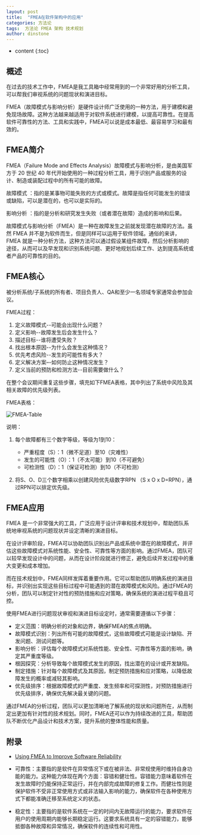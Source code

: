 ```yaml
---
layout: post
title:  "FMEA在软件架构中的应用"
categories: 方法论
tags:  方法论 FMEA 架构 技术规划
author: dinstone
---
```


* content
{:toc}

## 概述

在过去的技术工作中，FMEA是我工具箱中经常用到的一个非常好用的分析工具，可以帮我们审视系统的问题现状和演进目标。

FMEA（故障模式与影响分析）是硬件设计师广泛使用的一种方法，用于建模和避免现场故障。这种方法越来越适用于对软件系统进行建模，以提高可靠性。在提高软件可靠性的方法、工具和实践中，FMEA可以说是成本最低、最容易学习和最有效的。

## FMEA简介

FMEA（Failure Mode and Effects Analysis）故障模式与影响分析，是由美国军方于 20 世纪 40 年代开始使用的一种过程分析工具，用于识别产品或服务的设计、制造或装配过程中的所有可能的故障。

故障模式 ：指的是某事物可能失败的方式或模式。故障是指任何可能发生的错误或缺陷，可以是潜在的，也可以是实际的。

影响分析 ：指的是分析和研究发生失败（或者潜在故障）造成的影响和后果。

故障模式与影响分析（FMEA）是一种在故障发生之前就发现潜在故障的方法。虽然 FMEA 并不是为软件而生，但是同样可以运用于软件领域。通俗的来讲，FMEA 就是一种分析方法，这种方法可以通过假设某组件故障，然后分析影响的途径，从而可以及早发现和识别系统问题、更好地规划后续工作、达到提高系统或者产品的可靠性的目的。

## FMEA核心

被分析系统/子系统的所有者、项目负责人、QA和至少一名领域专家通常会参加会议。

FMEA过程：

1. 定义故障模式--可能会出现什么问题？
2. 定义影响--故障发生后会发生什么？
3. 描述目标--谁将遭受失败？
4. 找出根本原因--为什么会发生这种情况？
5. 优先考虑风险--发生的可能性有多大？
6. 定义解决方案–-如何防止这种情况发生？
7. 定义当前的预防和检测方法--目前需要做什么？

在整个会议期间重复这些步骤，填充如下FMEA表格，其中列出了系统中风险及其相关故障的优先级列表。

FMEA表格：

![FMEA-Table]({{site.url}}/img/arch/fmea-table.jpg)

说明：

1. 每个故障都有三个数字等级，等级为1到10：

    * 严重程度（S）：1（微不足道）至10（灾难性）
    * 发生的可能性（O）：1（不太可能）到10（不可避免）
    * 可检测性（D）：1（保证可检测）到10（不可检测）

2. 将S、O、D三个数字相乘以创建风险优先级数字RPN （S x O x D=RPN），通过RPN可以排定优先级。

## FMEA应用

FMEA 是一个非常强大的工具，广泛应用于设计评审和技术规划中，帮助团队系统地审视系统的问题现状并设定清晰的演进目标。

在设计评审阶段，FMEA可以协助团队识别出产品或系统中潜在的故障模式，并评估这些故障模式对系统性能、安全性、可靠性等方面的影响。通过FMEA，团队可以较早发现设计中的问题，从而在设计阶段就进行修正，避免后续开发过程中的重大变更和成本增加。

而在技术规划中，FMEA同样发挥着重要作用。它可以帮助团队明确系统的演进目标，并识别出实现这些目标过程中可能遇到的潜在故障模式和风险。通过FMEA的分析，团队可以制定针对性的预防措施和应对策略，确保系统的演进过程平稳且可控。

使用FMEA进行问题现状审视和演进目标设定时，通常需要遵循以下步骤：

- 定义范围：明确分析的对象和边界，确保FMEA的焦点明确。
- 故障模式识别：列出所有可能的故障模式，这些故障模式可能是设计缺陷、开发问题、测试问题等。
- 影响分析：评估每个故障模式对系统性能、安全性、可靠性等方面的影响，确定其严重度等级。
- 根因探究：分析导致每个故障模式发生的原因，找出潜在的设计或开发缺陷。
- 制定措施：针对每个故障模式及其原因，制定预防措施和应对策略，以降低故障发生的概率或减轻其影响。
- 优先级排序：根据故障模式的严重度、发生频率和可探测性，对预防措施进行优先级排序，确保优先解决最关键的问题。

通过FMEA的分析过程，团队可以更加清晰地了解系统的现状和问题所在，从而制定出更加有针对性的技术规划。同时，FMEA还可以作为持续改进的工具，帮助团队不断优化产品设计和技术方案，提升系统的整体性能和质量。


## 附录

- [Using FMEA to Improve Software Reliability](http://uploads.pnsqc.org/2013/papers/t-026_Strong_paper.pdf)

- 可靠性：主要指的是软件在异常情况下或在被非法、非常规使用时维持自身功能的能力。这种能力体现在两个方面：容错和健壮性。容错能力意味着软件在发生故障时仍能保持正常运行，并在内部完成故障的修复工作。而健壮性则是保护软件不受非正常使用方式或非法输入影响的能力，确保软件在各种使用方式下都能准确迁移至系统定义的状态。


- 稳定性：主要指的是软件系统在一定的时间内无故障运行的能力，要求软件在用户的使用周期内能够长期稳定运行。这要求系统具有一定的容错能力，能够抵御各种故障和异常情况，确保软件的连续性和可用性。
